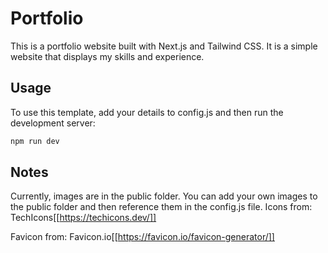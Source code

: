 # Portfolio

This is a portfolio website built with Next.js and Tailwind CSS. It is a simple website that displays my skills and experience.

## Usage

To use this template, add your details to config.js and then run the development server:

```bash
npm run dev
```

## Notes

Currently, images are in the public folder. You can add your own images to the public folder and then reference them in the config.js file.
Icons from: TechIcons[[https://techicons.dev/]]

Favicon from: Favicon.io[[https://favicon.io/favicon-generator/]]
